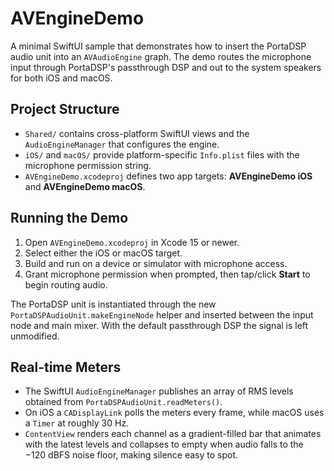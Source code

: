 # AVEngineDemo

A minimal SwiftUI sample that demonstrates how to insert the PortaDSP audio unit into an `AVAudioEngine` graph. The demo routes the microphone input through PortaDSP's passthrough DSP and out to the system speakers for both iOS and macOS.

## Project Structure

- `Shared/` contains cross-platform SwiftUI views and the `AudioEngineManager` that configures the engine.
- `iOS/` and `macOS/` provide platform-specific `Info.plist` files with the microphone permission string.
- `AVEngineDemo.xcodeproj` defines two app targets: **AVEngineDemo iOS** and **AVEngineDemo macOS**.

## Running the Demo

1. Open `AVEngineDemo.xcodeproj` in Xcode 15 or newer.
2. Select either the iOS or macOS target.
3. Build and run on a device or simulator with microphone access.
4. Grant microphone permission when prompted, then tap/click **Start** to begin routing audio.

The PortaDSP unit is instantiated through the new `PortaDSPAudioUnit.makeEngineNode` helper and inserted between the input node and main mixer. With the default passthrough DSP the signal is left unmodified.

## Real-time Meters

- The SwiftUI `AudioEngineManager` publishes an array of RMS levels obtained from `PortaDSPAudioUnit.readMeters()`.
- On iOS a `CADisplayLink` polls the meters every frame, while macOS uses a `Timer` at roughly 30 Hz.
- `ContentView` renders each channel as a gradient-filled bar that animates with the latest levels and collapses to empty when audio falls to the −120 dBFS noise floor, making silence easy to spot.
